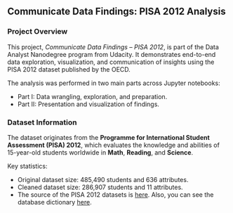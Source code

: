 ## Communicate Data Findings: PISA 2012 Analysis

### Project Overview
This project, *Communicate Data Findings – PISA 2012*, is part of the Data Analyst Nanodegree program from Udacity. It demonstrates end-to-end data exploration, visualization, and communication of insights using the PISA 2012 dataset published by the OECD.

The analysis was performed in two main parts across Jupyter notebooks:
- Part I: Data wrangling, exploration, and preparation.
- Part II: Presentation and visualization of findings.

### Dataset Information
The dataset originates from the **Programme for International Student Assessment (PISA) 2012**, which evaluates the knowledge and abilities of 15-year-old students worldwide in **Math**, **Reading**, and **Science**.

Key statistics:
- Original dataset size: 485,490 students and 636 attributes.
- Cleaned dataset size: 286,907 students and 11 attributes.
- The source of the PISA 2012 datasets is [here](https://www.google.com/url?q=https://s3.amazonaws.com/udacity-hosted-downloads/ud507/pisa2012.csv.zip&sa=D&ust=1581581520574000). Also, you can see the database dictionary [here](https://www.google.com/url?q=https://s3.amazonaws.com/udacity-hosted-downloads/ud507/pisadict2012.csv&sa=D&ust=1554482573645000).


